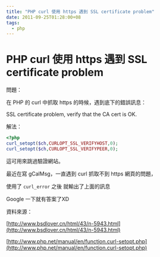 ```yaml
---
title: "PHP curl 使用 https 遇到 SSL certificate problem"
date: 2011-09-25T01:28:00+08
tags:
  - php
---
```

# PHP curl 使用 https 遇到 SSL certificate problem

問題：

在 PHP 的 curl 中抓取 https 的時候，遇到底下的錯誤訊息：

SSL certificate problem, verify that the CA cert is OK. 

解法：

```php
<?php
curl_setopt($ch,CURLOPT_SSL_VERIFYHOST,0);
curl_setopt($ch,CURLOPT_SSL_VERIFYPEER,0);
```

這可用來跳過驗證網站。

最近在寫 gCalMsg，一直遇到 curl 抓取不到 https 網頁的問題，

使用了 `curl_error` 之後 就輸出了上面的訊息

Google 一下就有答案了XD

資料來源：

[http://www.bsdlover.cn/html/43/n-5943.html](http://www.bsdlover.cn/html/43/n-5943.html)

[http://www.php.net/manual/en/function.curl-setopt.php](http://www.php.net/manual/en/function.curl-setopt.php)
